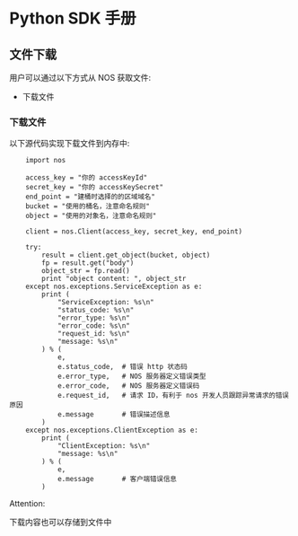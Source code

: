 # Python SDK 手册

## 文件下载

用户可以通过以下方式从 NOS 获取文件:

* 下载文件

### 下载文件

以下源代码实现下载文件到内存中:

        import nos
        
        access_key = "你的 accessKeyId"
        secret_key = "你的 accessKeySecret"
        end_point = "建桶时选择的的区域域名"
        bucket = "使用的桶名，注意命名规则"
        object = "使用的对象名，注意命名规则"
        
        client = nos.Client(access_key, secret_key, end_point)
        
        try:
            result = client.get_object(bucket, object)
            fp = result.get("body")
            object_str = fp.read()
            print "object content: ", object_str
        except nos.exceptions.ServiceException as e:
            print (
                "ServiceException: %s\n"
                "status_code: %s\n"
                "error_type: %s\n"
                "error_code: %s\n"
                "request_id: %s\n"
                "message: %s\n"
            ) % (
                e,
                e.status_code,  # 错误 http 状态码
                e.error_type,   # NOS 服务器定义错误类型
                e.error_code,   # NOS 服务器定义错误码
                e.request_id,   # 请求 ID，有利于 nos 开发人员跟踪异常请求的错误原因
                e.message       # 错误描述信息
            )
        except nos.exceptions.ClientException as e:
            print (
                "ClientException: %s\n"
                "message: %s\n"
            ) % (
                e,
                e.message       # 客户端错误信息
            )

<span>Attention:</span><div class="alertContent">下载内容也可以存储到文件中</div>

